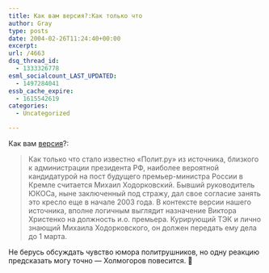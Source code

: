 ```yaml
---
title: Как вам версия?:Как только что
author: Gray
type: posts
date: 2004-02-26T11:24:40+00:00
excerpt:
url: /4663
dsq_thread_id:
  - 1333326778
esml_socialcount_LAST_UPDATED:
  - 1497284041
essb_cache_expire:
  - 1615542619
categories:
  - Uncategorized

---
```








Как вам <a href="http://www.polit.ru/news/2004/02/26/sensa.html" target="_blank">версия</a>?:

> Как только что стало известно &#171;Полит.ру&#187; из источника, близкого к администрации президента РФ, наиболее вероятной кандидатурой на пост будущего премьер-министра России в Кремле считается Михаил Ходорковский. Бывший руководитель ЮКОСа, ныне заключенный под стражу, дал свое согласие занять это кресло еще в начале 2003 года. В контексте версии нашего источника, вполне логичным выглядит назначение Виктора Христенко на должность и.о. премьера. Курирующий ТЭК и лично знающий Михаила Ходорковского, он должен передать ему дела до 1 марта.

Не берусь обсуждать чувство юмора политрушников, но одну реакцию предсказать могу точно &#8212; Холмогоров повесится. 🙂